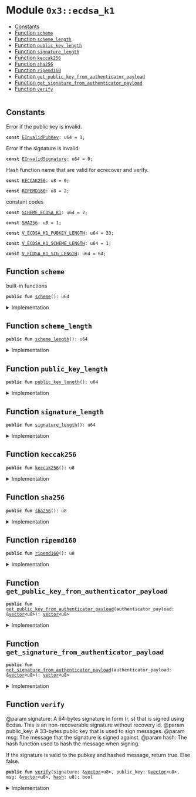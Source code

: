 
<a name="0x3_ecdsa_k1"></a>

# Module `0x3::ecdsa_k1`



-  [Constants](#@Constants_0)
-  [Function `scheme`](#0x3_ecdsa_k1_scheme)
-  [Function `scheme_length`](#0x3_ecdsa_k1_scheme_length)
-  [Function `public_key_length`](#0x3_ecdsa_k1_public_key_length)
-  [Function `signature_length`](#0x3_ecdsa_k1_signature_length)
-  [Function `keccak256`](#0x3_ecdsa_k1_keccak256)
-  [Function `sha256`](#0x3_ecdsa_k1_sha256)
-  [Function `ripemd160`](#0x3_ecdsa_k1_ripemd160)
-  [Function `get_public_key_from_authenticator_payload`](#0x3_ecdsa_k1_get_public_key_from_authenticator_payload)
-  [Function `get_signature_from_authenticator_payload`](#0x3_ecdsa_k1_get_signature_from_authenticator_payload)
-  [Function `verify`](#0x3_ecdsa_k1_verify)


<pre><code></code></pre>



<a name="@Constants_0"></a>

## Constants


<a name="0x3_ecdsa_k1_EInvalidPubKey"></a>

Error if the public key is invalid.


<pre><code><b>const</b> <a href="ecdsa_k1.md#0x3_ecdsa_k1_EInvalidPubKey">EInvalidPubKey</a>: u64 = 1;
</code></pre>



<a name="0x3_ecdsa_k1_EInvalidSignature"></a>

Error if the signature is invalid.


<pre><code><b>const</b> <a href="ecdsa_k1.md#0x3_ecdsa_k1_EInvalidSignature">EInvalidSignature</a>: u64 = 0;
</code></pre>



<a name="0x3_ecdsa_k1_KECCAK256"></a>

Hash function name that are valid for ecrecover and verify.


<pre><code><b>const</b> <a href="ecdsa_k1.md#0x3_ecdsa_k1_KECCAK256">KECCAK256</a>: u8 = 0;
</code></pre>



<a name="0x3_ecdsa_k1_RIPEMD160"></a>



<pre><code><b>const</b> <a href="ecdsa_k1.md#0x3_ecdsa_k1_RIPEMD160">RIPEMD160</a>: u8 = 2;
</code></pre>



<a name="0x3_ecdsa_k1_SCHEME_ECDSA_K1"></a>

constant codes


<pre><code><b>const</b> <a href="ecdsa_k1.md#0x3_ecdsa_k1_SCHEME_ECDSA_K1">SCHEME_ECDSA_K1</a>: u64 = 2;
</code></pre>



<a name="0x3_ecdsa_k1_SHA256"></a>



<pre><code><b>const</b> <a href="ecdsa_k1.md#0x3_ecdsa_k1_SHA256">SHA256</a>: u8 = 1;
</code></pre>



<a name="0x3_ecdsa_k1_V_ECDSA_K1_PUBKEY_LENGTH"></a>



<pre><code><b>const</b> <a href="ecdsa_k1.md#0x3_ecdsa_k1_V_ECDSA_K1_PUBKEY_LENGTH">V_ECDSA_K1_PUBKEY_LENGTH</a>: u64 = 33;
</code></pre>



<a name="0x3_ecdsa_k1_V_ECDSA_K1_SCHEME_LENGTH"></a>



<pre><code><b>const</b> <a href="ecdsa_k1.md#0x3_ecdsa_k1_V_ECDSA_K1_SCHEME_LENGTH">V_ECDSA_K1_SCHEME_LENGTH</a>: u64 = 1;
</code></pre>



<a name="0x3_ecdsa_k1_V_ECDSA_K1_SIG_LENGTH"></a>



<pre><code><b>const</b> <a href="ecdsa_k1.md#0x3_ecdsa_k1_V_ECDSA_K1_SIG_LENGTH">V_ECDSA_K1_SIG_LENGTH</a>: u64 = 64;
</code></pre>



<a name="0x3_ecdsa_k1_scheme"></a>

## Function `scheme`

built-in functions


<pre><code><b>public</b> <b>fun</b> <a href="ecdsa_k1.md#0x3_ecdsa_k1_scheme">scheme</a>(): u64
</code></pre>



<details>
<summary>Implementation</summary>


<pre><code><b>public</b> <b>fun</b> <a href="ecdsa_k1.md#0x3_ecdsa_k1_scheme">scheme</a>(): u64 {
    <a href="ecdsa_k1.md#0x3_ecdsa_k1_SCHEME_ECDSA_K1">SCHEME_ECDSA_K1</a>
}
</code></pre>



</details>

<a name="0x3_ecdsa_k1_scheme_length"></a>

## Function `scheme_length`



<pre><code><b>public</b> <b>fun</b> <a href="ecdsa_k1.md#0x3_ecdsa_k1_scheme_length">scheme_length</a>(): u64
</code></pre>



<details>
<summary>Implementation</summary>


<pre><code><b>public</b> <b>fun</b> <a href="ecdsa_k1.md#0x3_ecdsa_k1_scheme_length">scheme_length</a>(): u64 {
    <a href="ecdsa_k1.md#0x3_ecdsa_k1_V_ECDSA_K1_SCHEME_LENGTH">V_ECDSA_K1_SCHEME_LENGTH</a>
}
</code></pre>



</details>

<a name="0x3_ecdsa_k1_public_key_length"></a>

## Function `public_key_length`



<pre><code><b>public</b> <b>fun</b> <a href="ecdsa_k1.md#0x3_ecdsa_k1_public_key_length">public_key_length</a>(): u64
</code></pre>



<details>
<summary>Implementation</summary>


<pre><code><b>public</b> <b>fun</b> <a href="ecdsa_k1.md#0x3_ecdsa_k1_public_key_length">public_key_length</a>(): u64 {
    <a href="ecdsa_k1.md#0x3_ecdsa_k1_V_ECDSA_K1_PUBKEY_LENGTH">V_ECDSA_K1_PUBKEY_LENGTH</a>
}
</code></pre>



</details>

<a name="0x3_ecdsa_k1_signature_length"></a>

## Function `signature_length`



<pre><code><b>public</b> <b>fun</b> <a href="ecdsa_k1.md#0x3_ecdsa_k1_signature_length">signature_length</a>(): u64
</code></pre>



<details>
<summary>Implementation</summary>


<pre><code><b>public</b> <b>fun</b> <a href="ecdsa_k1.md#0x3_ecdsa_k1_signature_length">signature_length</a>(): u64 {
    <a href="ecdsa_k1.md#0x3_ecdsa_k1_V_ECDSA_K1_SIG_LENGTH">V_ECDSA_K1_SIG_LENGTH</a>
}
</code></pre>



</details>

<a name="0x3_ecdsa_k1_keccak256"></a>

## Function `keccak256`



<pre><code><b>public</b> <b>fun</b> <a href="ecdsa_k1.md#0x3_ecdsa_k1_keccak256">keccak256</a>(): u8
</code></pre>



<details>
<summary>Implementation</summary>


<pre><code><b>public</b> <b>fun</b> <a href="ecdsa_k1.md#0x3_ecdsa_k1_keccak256">keccak256</a>(): u8 {
    <a href="ecdsa_k1.md#0x3_ecdsa_k1_KECCAK256">KECCAK256</a>
}
</code></pre>



</details>

<a name="0x3_ecdsa_k1_sha256"></a>

## Function `sha256`



<pre><code><b>public</b> <b>fun</b> <a href="ecdsa_k1.md#0x3_ecdsa_k1_sha256">sha256</a>(): u8
</code></pre>



<details>
<summary>Implementation</summary>


<pre><code><b>public</b> <b>fun</b> <a href="ecdsa_k1.md#0x3_ecdsa_k1_sha256">sha256</a>(): u8 {
    <a href="ecdsa_k1.md#0x3_ecdsa_k1_SHA256">SHA256</a>
}
</code></pre>



</details>

<a name="0x3_ecdsa_k1_ripemd160"></a>

## Function `ripemd160`



<pre><code><b>public</b> <b>fun</b> <a href="ecdsa_k1.md#0x3_ecdsa_k1_ripemd160">ripemd160</a>(): u8
</code></pre>



<details>
<summary>Implementation</summary>


<pre><code><b>public</b> <b>fun</b> <a href="ecdsa_k1.md#0x3_ecdsa_k1_ripemd160">ripemd160</a>(): u8 {
    <a href="ecdsa_k1.md#0x3_ecdsa_k1_RIPEMD160">RIPEMD160</a>
}
</code></pre>



</details>

<a name="0x3_ecdsa_k1_get_public_key_from_authenticator_payload"></a>

## Function `get_public_key_from_authenticator_payload`



<pre><code><b>public</b> <b>fun</b> <a href="ecdsa_k1.md#0x3_ecdsa_k1_get_public_key_from_authenticator_payload">get_public_key_from_authenticator_payload</a>(authenticator_payload: &<a href="">vector</a>&lt;u8&gt;): <a href="">vector</a>&lt;u8&gt;
</code></pre>



<details>
<summary>Implementation</summary>


<pre><code><b>public</b> <b>fun</b> <a href="ecdsa_k1.md#0x3_ecdsa_k1_get_public_key_from_authenticator_payload">get_public_key_from_authenticator_payload</a>(authenticator_payload: &<a href="">vector</a>&lt;u8&gt;): <a href="">vector</a>&lt;u8&gt; {
    <b>let</b> public_key = <a href="_empty">vector::empty</a>&lt;u8&gt;();
    <b>let</b> i = <a href="ecdsa_k1.md#0x3_ecdsa_k1_scheme_length">scheme_length</a>() + <a href="ecdsa_k1.md#0x3_ecdsa_k1_signature_length">signature_length</a>();
    <b>let</b> public_key_position = <a href="ecdsa_k1.md#0x3_ecdsa_k1_scheme_length">scheme_length</a>() + <a href="ecdsa_k1.md#0x3_ecdsa_k1_signature_length">signature_length</a>() + <a href="ecdsa_k1.md#0x3_ecdsa_k1_public_key_length">public_key_length</a>();
    <b>while</b> (i &lt; public_key_position) {
        <b>let</b> value = <a href="_borrow">vector::borrow</a>(authenticator_payload, i);
        <a href="_push_back">vector::push_back</a>(&<b>mut</b> public_key, *value);
        i = i + 1;
    };
    public_key
}
</code></pre>



</details>

<a name="0x3_ecdsa_k1_get_signature_from_authenticator_payload"></a>

## Function `get_signature_from_authenticator_payload`



<pre><code><b>public</b> <b>fun</b> <a href="ecdsa_k1.md#0x3_ecdsa_k1_get_signature_from_authenticator_payload">get_signature_from_authenticator_payload</a>(authenticator_payload: &<a href="">vector</a>&lt;u8&gt;): <a href="">vector</a>&lt;u8&gt;
</code></pre>



<details>
<summary>Implementation</summary>


<pre><code><b>public</b> <b>fun</b> <a href="ecdsa_k1.md#0x3_ecdsa_k1_get_signature_from_authenticator_payload">get_signature_from_authenticator_payload</a>(authenticator_payload: &<a href="">vector</a>&lt;u8&gt;): <a href="">vector</a>&lt;u8&gt; {
    <b>let</b> sign = <a href="_empty">vector::empty</a>&lt;u8&gt;();
    <b>let</b> i = <a href="ecdsa_k1.md#0x3_ecdsa_k1_scheme_length">scheme_length</a>();
    <b>let</b> signature_position = <a href="ecdsa_k1.md#0x3_ecdsa_k1_signature_length">signature_length</a>() + 1;
    <b>while</b> (i &lt; signature_position) {
        <b>let</b> value = <a href="_borrow">vector::borrow</a>(authenticator_payload, i);
        <a href="_push_back">vector::push_back</a>(&<b>mut</b> sign, *value);
        i = i + 1;
    };
    sign
}
</code></pre>



</details>

<a name="0x3_ecdsa_k1_verify"></a>

## Function `verify`

@param signature: A 64-bytes signature in form (r, s) that is signed using
Ecdsa. This is an non-recoverable signature without recovery id.
@param public_key: A 33-bytes public key that is used to sign messages.
@param msg: The message that the signature is signed against.
@param hash: The hash function used to hash the message when signing.

If the signature is valid to the pubkey and hashed message, return true. Else false.


<pre><code><b>public</b> <b>fun</b> <a href="ecdsa_k1.md#0x3_ecdsa_k1_verify">verify</a>(signature: &<a href="">vector</a>&lt;u8&gt;, public_key: &<a href="">vector</a>&lt;u8&gt;, msg: &<a href="">vector</a>&lt;u8&gt;, <a href="">hash</a>: u8): bool
</code></pre>



<details>
<summary>Implementation</summary>


<pre><code><b>public</b> <b>native</b> <b>fun</b> <a href="ecdsa_k1.md#0x3_ecdsa_k1_verify">verify</a>(
    signature: &<a href="">vector</a>&lt;u8&gt;,
    public_key: &<a href="">vector</a>&lt;u8&gt;,
    msg: &<a href="">vector</a>&lt;u8&gt;,
    <a href="">hash</a>: u8
): bool;
</code></pre>



</details>

